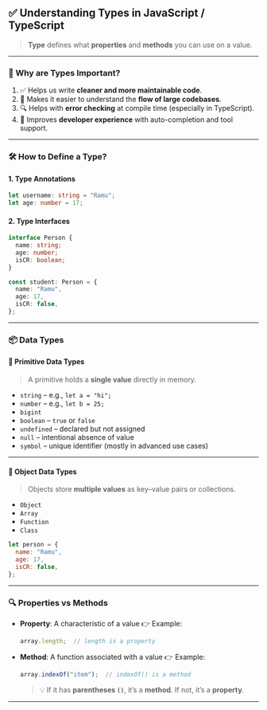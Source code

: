 
## ✅ Understanding Types in JavaScript / TypeScript

> **Type** defines what **properties** and **methods** you can use on a value.

---

### 📌 Why are Types Important?

1. ✅ Helps us write **cleaner and more maintainable code**.
2. 🧠 Makes it easier to understand the **flow of large codebases**.
3. 🔍 Helps with **error checking** at compile time (especially in TypeScript).
4. 🚀 Improves **developer experience** with auto-completion and tool support.

---

### 🛠️ How to Define a Type?

#### 1. **Type Annotations**

```ts
let username: string = "Ramu";
let age: number = 17;
```

#### 2. **Type Interfaces**

```ts
interface Person {
  name: string;
  age: number;
  isCR: boolean;
}

const student: Person = {
  name: "Ramu",
  age: 17,
  isCR: false,
};
```

---

### 📦 Data Types

#### 🔹 Primitive Data Types

> A primitive holds a **single value** directly in memory.

* `string` – e.g., `let a = "hi";`
* `number` – e.g., `let b = 25;`
* `bigint`
* `boolean` – `true` or `false`
* `undefined` – declared but not assigned
* `null` – intentional absence of value
* `symbol` – unique identifier (mostly in advanced use cases)

---

#### 🔸 Object Data Types

> Objects store **multiple values** as key–value pairs or collections.

* `Object`
* `Array`
* `Function`
* `Class`

```js
let person = {
  name: "Ramu",
  age: 17,
  isCR: false,
};
```

---

### 🔍 Properties vs Methods

* **Property**: A characteristic of a value
  👉 Example:

  ```js
  array.length;  // length is a property
  ```

* **Method**: A function associated with a value
  👉 Example:

  ```js
  array.indexOf("item");  // indexOf() is a method
  ```

  > 💡 If it has **parentheses `()`**, it’s a **method**. If not, it’s a **property**.

---
